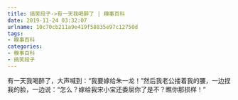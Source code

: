 ```yaml
---
title: 搞笑段子->有一天我喝醉了 | 糗事百科
date: 2019-11-24 03:32:07
urlname: 10c70cb211a9e419f58835e97c12750d
tags: 
- 糗事百科
categories:
- 糗事百科
- 搞笑段子
---
```

有一天我喝醉了，大声喊到：“我要嫁给朱一龙！”然后我老公搂着我的腰，一边捏我的脸，一边说：“怎么？嫁给我宋小宝还委屈你了是不？瞧你那损样！”


